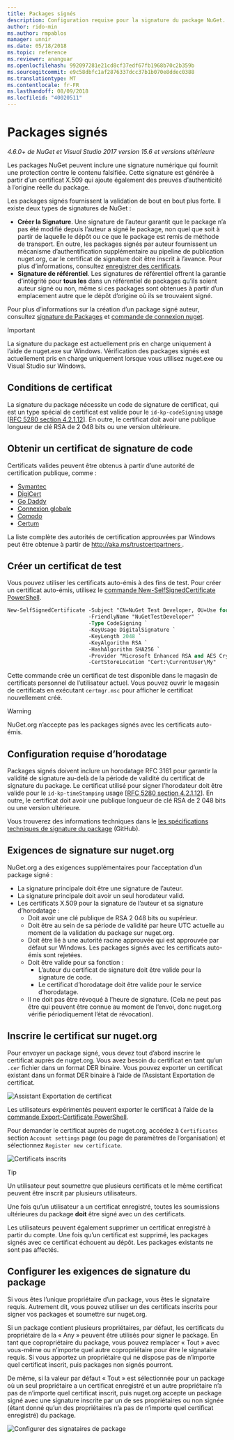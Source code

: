 ```yaml
---
title: Packages signés
description: Configuration requise pour la signature du package NuGet.
author: rido-min
ms.author: rmpablos
manager: unnir
ms.date: 05/18/2018
ms.topic: reference
ms.reviewer: ananguar
ms.openlocfilehash: 992097281e21cd8cf37edf67fb1968b70c2b359b
ms.sourcegitcommit: e9c58dbfc1af2876337dcc37b1b070e8ddec0388
ms.translationtype: MT
ms.contentlocale: fr-FR
ms.lasthandoff: 08/09/2018
ms.locfileid: "40020511"
---
```

# <a name="signed-packages"></a>Packages signés

*4.6.0+ de NuGet et Visual Studio 2017 version 15.6 et versions ultérieure*

Les packages NuGet peuvent inclure une signature numérique qui fournit une protection contre le contenu falsifiée. Cette signature est générée à partir d’un certificat X.509 qui ajoute également des preuves d’authenticité à l’origine réelle du package.

Les packages signés fournissent la validation de bout en bout plus forte. Il existe deux types de signatures de NuGet :
- **Créer la Signature**. Une signature de l’auteur garantit que le package n’a pas été modifié depuis l’auteur a signé le package, non quel que soit à partir de laquelle le dépôt ou ce que le package est remis de méthode de transport. En outre, les packages signés par auteur fournissent un mécanisme d’authentification supplémentaire au pipeline de publication nuget.org, car le certificat de signature doit être inscrit à l’avance. Pour plus d’informations, consultez [enregistrer des certificats](#register-certificate-on-nugetorg).
- **Signature de référentiel**. Les signatures de référentiel offrent la garantie d’intégrité pour **tous les** dans un référentiel de packages qu’ils soient auteur signé ou non, même si ces packages sont obtenues à partir d’un emplacement autre que le dépôt d’origine où ils se trouvaient signé.   

Pour plus d’informations sur la création d’un package signé auteur, consultez [signature de Packages](../create-packages/Sign-a-package.md) et [commande de connexion nuget](../tools/cli-ref-sign.md).

> [!Important]
> La signature du package est actuellement pris en charge uniquement à l’aide de nuget.exe sur Windows. Vérification des packages signés est actuellement pris en charge uniquement lorsque vous utilisez nuget.exe ou Visual Studio sur Windows.

## <a name="certificate-requirements"></a>Conditions de certificat

La signature du package nécessite un code de signature de certificat, qui est un type spécial de certificat est valide pour le `id-kp-codeSigning` usage [[RFC 5280 section 4.2.1.12](https://tools.ietf.org/html/rfc5280#section-4.2.1.12)]. En outre, le certificat doit avoir une publique longueur de clé RSA de 2 048 bits ou une version ultérieure.

## <a name="get-a-code-signing-certificate"></a>Obtenir un certificat de signature de code

Certificats valides peuvent être obtenus à partir d’une autorité de certification publique, comme :

- [Symantec](https://trustcenter.websecurity.symantec.com/process/trust/productOptions?productType=SoftwareValidationClass3)
- [DigiCert](https://www.digicert.com/code-signing/)
- [Go Daddy](https://www.godaddy.com/web-security/code-signing-certificate)
- [Connexion globale](https://www.globalsign.com/en/code-signing-certificate/)
- [Comodo](https://www.comodo.com/e-commerce/code-signing/code-signing-certificate.php)
- [Certum](https://www.certum.eu/certum/cert,offer_en_open_source_cs.xml) 

La liste complète des autorités de certification approuvées par Windows peut être obtenue à partir de [ http://aka.ms/trustcertpartners ](http://aka.ms/trustcertpartners).

## <a name="create-a-test-certificate"></a>Créer un certificat de test

Vous pouvez utiliser les certificats auto-émis à des fins de test. Pour créer un certificat auto-émis, utilisez le [commande New-SelfSignedCertificate PowerShell](/powershell/module/pkiclient/new-selfsignedcertificate.md).

```ps
New-SelfSignedCertificate -Subject "CN=NuGet Test Developer, OU=Use for testing purposes ONLY" `
                          -FriendlyName "NuGetTestDeveloper" `
                          -Type CodeSigning `
                          -KeyUsage DigitalSignature `
                          -KeyLength 2048 `
                          -KeyAlgorithm RSA `
                          -HashAlgorithm SHA256 `
                          -Provider "Microsoft Enhanced RSA and AES Cryptographic Provider" `
                          -CertStoreLocation "Cert:\CurrentUser\My" 
```

Cette commande crée un certificat de test disponible dans le magasin de certificats personnel de l’utilisateur actuel. Vous pouvez ouvrir le magasin de certificats en exécutant `certmgr.msc` pour afficher le certificat nouvellement créé.

> [!Warning]
> NuGet.org n’accepte pas les packages signés avec les certificats auto-émis.

## <a name="timestamp-requirements"></a>Configuration requise d’horodatage

Packages signés doivent inclure un horodatage RFC 3161 pour garantir la validité de signature au-delà de la période de validité du certificat de signature du package. Le certificat utilisé pour signer l’horodateur doit être valide pour le `id-kp-timeStamping` usage [[RFC 5280 section 4.2.1.12](https://tools.ietf.org/html/rfc5280#section-4.2.1.12)]. En outre, le certificat doit avoir une publique longueur de clé RSA de 2 048 bits ou une version ultérieure.

Vous trouverez des informations techniques dans le [les spécifications techniques de signature du package](https://github.com/NuGet/Home/wiki/Package-Signatures-Technical-Details) (GitHub).

## <a name="signature-requirements-on-nugetorg"></a>Exigences de signature sur nuget.org

NuGet.org a des exigences supplémentaires pour l’acceptation d’un package signé :

- La signature principale doit être une signature de l’auteur.
- La signature principale doit avoir un seul horodateur valid.
- Les certificats X.509 pour la signature de l’auteur et sa signature d’horodatage :
  - Doit avoir une clé publique de RSA 2 048 bits ou supérieur.
  - Doit être au sein de sa période de validité par heure UTC actuelle au moment de la validation du package sur nuget.org.
  - Doit être lié à une autorité racine approuvée qui est approuvée par défaut sur Windows. Les packages signés avec les certificats auto-émis sont rejetées.
  - Doit être valide pour sa fonction : 
    - L’auteur du certificat de signature doit être valide pour la signature de code.
    - Le certificat d’horodatage doit être valide pour le service d’horodatage.
  - Il ne doit pas être révoqué à l’heure de signature. (Cela ne peut pas être qui peuvent être connue au moment de l’envoi, donc nuget.org vérifie périodiquement l’état de révocation).

## <a name="register-certificate-on-nugetorg"></a>Inscrire le certificat sur nuget.org

Pour envoyer un package signé, vous devez tout d’abord inscrire le certificat auprès de nuget.org. Vous avez besoin du certificat en tant qu’un `.cer` fichier dans un format DER binaire. Vous pouvez exporter un certificat existant dans un format DER binaire à l’aide de l’Assistant Exportation de certificat.

![Assistant Exportation de certificat](media/CertificateExportWizard.png)

Les utilisateurs expérimentés peuvent exporter le certificat à l’aide de la [commande Export-Certificate PowerShell](/powershell/module/pkiclient/export-certificate.md).

Pour demander le certificat auprès de nuget.org, accédez à `Certificates` section `Account settings` page (ou page de paramètres de l’organisation) et sélectionnez `Register new certificate`.

![Certificats inscrits](media/registered-certs.png)

> [!Tip]
> Un utilisateur peut soumettre que plusieurs certificats et le même certificat peuvent être inscrit par plusieurs utilisateurs.

Une fois qu’un utilisateur a un certificat enregistré, toutes les soumissions ultérieures du package **doit** être signé avec un des certificats.

Les utilisateurs peuvent également supprimer un certificat enregistré à partir du compte. Une fois qu’un certificat est supprimé, les packages signés avec ce certificat échouent au dépôt. Les packages existants ne sont pas affectés.

## <a name="configure-package-signing-requirements"></a>Configurer les exigences de signature du package

Si vous êtes l’unique propriétaire d’un package, vous êtes le signataire requis. Autrement dit, vous pouvez utiliser un des certificats inscrits pour signer vos packages et soumettre sur nuget.org.

Si un package contient plusieurs propriétaires, par défaut, les certificats du propriétaire de la « Any » peuvent être utilisés pour signer le package. En tant que copropriétaire du package, vous pouvez remplacer « Tout » avec vous-même ou n’importe quel autre copropriétaire pour être le signataire requis. Si vous apportez un propriétaire qui ne dispose pas de n’importe quel certificat inscrit, puis packages non signés pourront. 

De même, si la valeur par défaut « Tout » est sélectionnée pour un package où un seul propriétaire a un certificat enregistré et un autre propriétaire n’a pas de n’importe quel certificat inscrit, puis nuget.org accepte un package signé avec une signature inscrite par un de ses propriétaires ou non signée (étant donné qu’un des propriétaires n’a pas de n’importe quel certificat enregistré) du package.

![Configurer des signataires de package](media/configure-package-signers.png)
